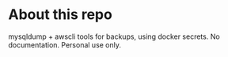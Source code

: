 # About this repo

mysqldump + awscli tools for backups, using docker secrets.
No documentation. Personal use only.

